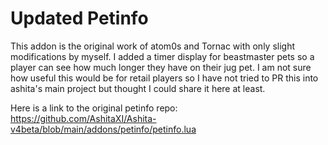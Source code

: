 # Updated Petinfo
This addon is the original work of atom0s and Tornac with only slight modifications by myself. I added a timer display for beastmaster pets so a player can see how much longer they have on their jug pet. I am not sure how useful this would be for retail players so I have not tried to PR this into ashita's main project but thought I could share it here at least.

Here is a link to the original petinfo repo:
https://github.com/AshitaXI/Ashita-v4beta/blob/main/addons/petinfo/petinfo.lua

